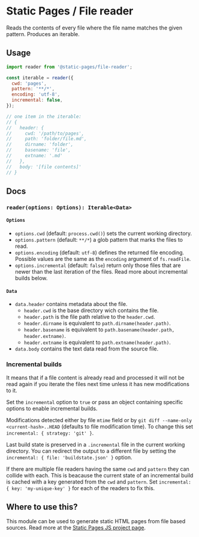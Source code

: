 # Static Pages / File reader
Reads the contents of every file where the file name matches the given pattern. Produces an iterable.

## Usage
```js
import reader from '@static-pages/file-reader';

const iterable = reader({
  cwd: 'pages',
  pattern: '**/*',
  encoding: 'utf-8',
  incremental: false,
});

// one item in the iterable:
// {
//   header: {
//     cwd: '/path/to/pages',
//     path: 'folder/file.md',
//     dirname: 'folder',
//     basename: 'file',
//     extname: '.md'
//   },
//   body: '[file contents]'
// }
```

## Docs

### __`reader(options: Options): Iterable<Data>`__

#### `Options`
- `options.cwd` (default: `process.cwd()`) sets the current working directory.
- `options.pattern` (default: `**/*`) a glob pattern that marks the files to read.
- `options.encoding` (default: `utf-8`) defines the returned file encoding. Possible values are the same as the `encoding` argument of `fs.readFile`.
- `options.incremental` (default: `false`) return only those files that are newer than the last iteration of the files. Read more about incremental builds below.

#### `Data`
- `data.header` contains metadata about the file.
  - `header.cwd` is the base directory wich contains the file.
  - `header.path` is the file path relative to the `header.cwd`.
  - `header.dirname` is equivalent to `path.dirname(header.path)`.
  - `header.basename` is equivalent to `path.basename(header.path, header.extname)`.
  - `header.extname` is equivalent to `path.extname(header.path)`.
- `data.body` contains the text data read from the source file.

### Incremental builds
It means that if a file content is already read and processed it will not be read again if you iterate the files next time unless it has new modifications to it.

Set the `incremental` option to `true` or pass an object containing specific options to enable incremental builds.

Modifications detected either by file `mtime` field or by `git diff --name-only <current-hash>..HEAD` (defaults to file modification time).
To change this set `incremental: { strategy: 'git' }`.

Last build state is preserved in a `.incremental` file in the current working directory. You can redirect the output to a different file by setting the `incremental: { file: 'buildstate.json' }` option.

If there are multiple file readers having the same `cwd` and `pattern` they can collide with each. This is beacause the current state of an incremental build is cached with a key generated from the `cwd` and `pattern`. Set `incremental: { key: 'my-unique-key' }` for each of the readers to fix this.

## Where to use this?
This module can be used to generate static HTML pages from file based sources. Read more at the [Static Pages JS project page](https://staticpagesjs.github.io/).
